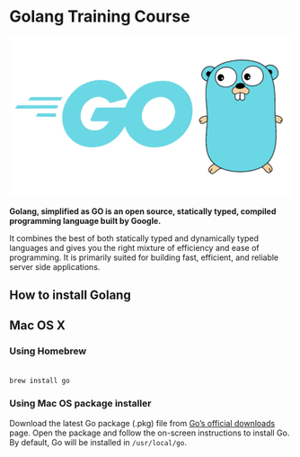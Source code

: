# Golang Training Course

![Golang Lets GO](golang-lets-go.png)


**Golang, simplified as GO is an open source, statically typed, compiled programming language built by Google.**

It combines the best of both statically typed and dynamically typed languages and gives you the right mixture of efficiency and ease of programming. It is primarily suited for building fast, efficient, and reliable server side applications.

## How to install Golang


## Mac OS X

### Using Homebrew

``` bash

brew install go

```

### Using  Mac OS package installer

Download the latest Go package (.pkg) file from [Go’s official downloads](https://golang.org/dl/) page. Open the package and follow the on-screen instructions to install Go. By default, Go will be installed in `/usr/local/go`.


